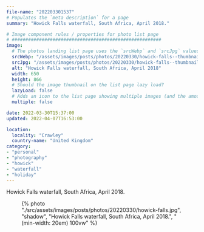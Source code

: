 ```yaml
---
file-name: "202203301537"
# Populates the `meta description` for a page
summary: "Howick Falls waterfall, South Africa, April 2018."

# Image component rules / properties for photo list page
# #######################################################
image:
  # The photos landing list page uses the `srcWebp` and `srcJpg` values
  srcWebp: "/assets/images/posts/photos/20220330/howick-falls--thumbnail.webp"
  srcJpg: "/assets/images/posts/photos/20220330/howick-falls--thumbnail.jpg"
  alt: "Howick Falls waterfall, South Africa, April 2018"
  width: 650
  height: 866
  # Should the image thumbnail on the list page lazy load?
  lazyLoad: false
  # Adds an icon to the list page showing multiple images (and the amount) available to view on the post page
  multiple: false

date: 2022-03-30T15:37:00
updated: 2022-04-07T16:53:00

location:
  locality: "Crawley"
  country-name: "United Kingdom"
category:
- "personal"
- "photography"
- "howick"
- "waterfall"
- "holiday"
---
```


Howick Falls waterfall, South Africa, April 2018.

<figure class="flow">
{% photo "./src/assets/images/posts/photos/20220330/howick-falls.jpg", "shadow", "Howick Falls waterfall, South Africa, April 2018.", "(min-width: 20em) 100vw" %}
</figure>
